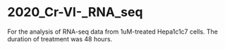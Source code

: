 # 2020_Cr-VI-_RNA_seq
For the analysis of RNA-seq data from 1uM-treated Hepa1c1c7 cells. The duration of treatment was 48 hours.
